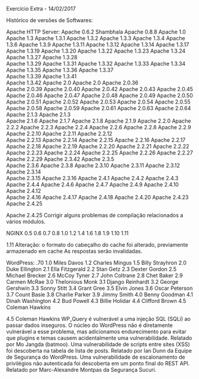 Exercício Extra - 14/02/2017

Histórico de versões de Softwares:

Apache HTTP Server:
Apache 0.6.2
Shambhala
Apache 0.8.8
Apache 1.0
Apache 1.3
Apache 1.3.1 
Apache 1.3.2 
Apache 1.3.3 
Apache 1.3.4 
Apache 1.3.6 
Apache 1.3.9 
Apache 1.3.11 
Apache 1.3.12 
Apache 1.3.14 
Apache 1.3.17 
Apache 1.3.19 
Apache 1.3.20 
Apache 1.3.22 
Apache 1.3.23
Apache 1.3.24 
Apache 1.3.27 
Apache 1.3.28  
Apache 1.3.29 
Apache 1.3.31 
Apache 1.3.32 
Apache 1.3.33 
Apache 1.3.34 
Apache 1.3.35 
Apache 1.3.36 
Apache 1.3.37  
Apache 1.3.39 
Apache 1.3.41  
Apache 1.3.42 
Apache 2.0 
Apache  2.0
Apache  2.0.36  
Apache  2.0.39 
Apache  2.0.40 
Apache  2.0.42 
Apache  2.0.43 
Apache  2.0.45 
Apache  2.0.46 
Apache  2.0.47 
Apache  2.0.48 
Apache  2.0.49 
Apache  2.0.50 
Apache  2.0.51 
Apache  2.0.52 
Apache  2.0.53
Apache  2.0.54 
Apache  2.0.55
Apache  2.0.58 
Apache  2.0.59
Apache  2.0.61 
Apache  2.0.63
Apache  2.0.64 
Apache  2.1.3 
Apache  2.1.3  
Apache  2.1.6 
Apache  2.1.7 
Apache  2.1.8 
Apache  2.1.9 
Apache  2.2.0 
Apache  2.2.2 
Apache  2.2.3 
Apache  2.2.4 
Apache  2.2.6 
Apache  2.2.8 
Apache  2.2.9 
Apache  2.2.10 
Apache  2.2.11 
Apache  2.2.12  
Apache  2.2.13 
Apache  2.2.14
Apache  2.2.15
Apache  2.2.16 
Apache  2.2.17 
Apache  2.2.18 
Apache  2.2.19 
Apache  2.2.20 
Apache  2.2.21 
Apache  2.2.22 
Apache  2.2.23 
Apache  2.2.24 
Apache  2.2.25 
Apache  2.2.26 
Apache  2.2.27  
Apache  2.2.29 
Apache  2.3.42 
Apache  2.3.5  
Apache  2.3.6 
Apache  2.3.8 
Apache  2.3.10 
Apache  2.3.11 
Apache  2.3.12 
Apache  2.3.14  
Apache  2.3.15 
Apache  2.3.16 
Apache  2.4.1 
Apache  2.4.2 
Apache  2.4.3
Apache  2.4.4 
Apache  2.4.6 
Apache  2.4.7 
Apache  2.4.9
Apache  2.4.10  
Apache  2.4.12  
Apache  2.4.16 
Apache  2.4.17
Apache  2.4.18 
Apache  2.4.20 
Apache  2.4.23 
Apache  2.4.25 

Apache 2.4.25
Corrigir alguns problemas de compilação relacionados a vários módulos.

NGINX
0.5
0.6
0.7
0.8
1.0
1.2	
1.4
1.6
1.8
1.9
1.10
1.11

1.11
Alteração: o formato do cabeçalho do cache foi alterado, previamente armazenado em cache As respostas serão invalidadas.

WordPress:
.70
1.0 Miles Davos
1.2 Charles Mingus
1.5 Billy Strayhron
2.0 Duke Ellington
2.1 Ella Fitzgerald
2.2 Stan Getz
2.3 Dexter Gordon
2.5 Michael Brecker
2.6 McCoy Tyner
2.7 John Coltrane
2.8 Chet Baker
2.9 Carmen McRae
3.0 Thelonious Monk
3.1 Django Reinhardt
3.2 George Gershwin
3.3 Sonny Stitt
3.4 Grant Gree
3.5 Elvin Jones
3.6 Oscar Peterson
3.7 Count Basie
3.8 Charlie Parker
3.9 Jimmy Smith
4.0 Benny Goodman
4.1 Dinah Washington
4.2 Bud Powell
4.3 Billie Holidar
4.4 Clifford Brown
4.5 Coleman Hawkins

4.5 Coleman Hawkins
WP_Query é vulnerável a uma injeção SQL (SQLi) ao passar dados inseguros. O núcleo do WordPress não é diretamente vulnerável a esse problema, mas adicionamos endurecimento para evitar que plugins e temas causem acidentalmente uma vulnerabilidade. Relatado por Mo Jangda (batmoo).
Uma vulnerabilidade de scripts entre sites (XSS) foi descoberta na tabela de lista de posts. Relatado por Ian Dunn da Equipe de Segurança do WordPress.
Uma vulnerabilidade de escalonamento de privilégios não autenticada foi descoberta em um ponto final do REST API. Relatado por Marc-Alexandre Montpas da Segurança Sucuri. 
